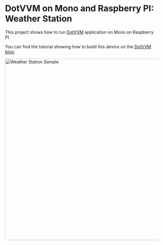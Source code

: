 # DotVVM on Mono and Raspberry PI: Weather Station

This project shows how to run [DotVVM](http://github.com/riganti/dotvvm) application on Mono on Raspberry PI.

You can find the tutorial showing how to build this device on the [DotVVM blog](https://www.dotvvm.com/blog/8/Running-DotVVM-with-Mono-on-Raspberry-PI-Build-Your-Own-Weather-Station).

<p><img src="https://www.dotvvm.com//Media/Blogposts/image_84283cc9-c288-4d9f-a4a1-b7b462f9a68f.png" style="width: 600px" alt="Weather Station Sample" /></p>
